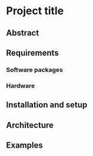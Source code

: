 # Project title

## Abstract

## Requirements
### Software packages
### Hardware

## Installation and setup

## Architecture

## Examples
